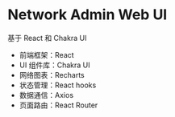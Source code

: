 # Network Admin Web UI

基于 React 和 Chakra UI

- 前端框架：React
- UI 组件库：Chakra UI
- 网络图表：Recharts
- 状态管理：React hooks
- 数据通信：Axios
- 页面路由：React Router